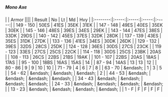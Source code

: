 ##### Mono Axe

|      | Armor ||||
| Result | No | Lt | Md | Hvy |
|:--------:|:-----:|:-----:|:-----:|:-----:|
| 149 - 150 | 50ES | 41ES | 35EK | 31EK |
| 147 - 148 | 49ES | 40ES | 35EK | 30EK |
| 145 - 146 | 48ES | 39ES | 34ES | 29EK |
| 143 - 144 | 47ES | 38ES | 33DK | 29DS |
| 140 - 142 | 45ES | 37ES | 32DK | 28DK |
| 137 - 139 | 43ES | 35ES | 31DK | 27DK |
| 133 - 136 | 41ES | 34ES | 30DK | 26DK |
| 129 - 132 | 39ES | 32DS | 28CS | 25DK |
| 124 - 128 | 36ES | 30DS | 27CS | 23CK |
| 119 - 123 | 33ES | 27CS | 25CS | 22CK |
| 114 - 118 | 30DS | 25CS | 23BK | 20AS |
| 108 - 113 | 26CS | 22BS | 21BS | 19AK |
| 101 - 107 | 22BS | 20AS | 18AS | 17AS |
| 95 - 100 | 18BS | 16AS | 15AS | 14 |
| 87 - 94 | 14AS | 13 | 13 | 12 |
| 80 - 86 | 9 | 9 | 10 | 10 |
| 71 - 79 | 4 | 6 | 7 | 8 |
| 63 - 70 | &endash;  | 1 | 3 | 5 |
| 54 - 62 | &endash;  | &endash;  | &endash;  | 2 |
| 44 - 53 | &endash;  | &endash;  | &endash;  | &endash;  |
| 34 - 43 | &endash;  | &endash;  | &endash;  | &endash;  |
| 24 - 33 | &endash;  | &endash;  | &endash;  | &endash;  |
| 13 - 23 | &endash;  | &endash;  | &endash;  | &endash;  |
| 1 - F | F | F | F | F |
